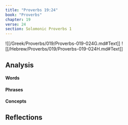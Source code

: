 ```yaml
---
title: "Proverbs 19:24"
book: "Proverbs"
chapter: 19
verse: 24
section: Solomonic Proverbs 1
---
```

![[/Greek/Proverbs/019/Proverbs-019-024G.md#Text]]
![[/Hebrew/Proverbs/019/Proverbs-019-024H.md#Text]]

## Analysis

#### Words

#### Phrases

#### Concepts

## Reflections
